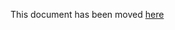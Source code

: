 This document has been moved [here](https://lyft.github.io/cartography/modules/digitalocean/schema.html)
